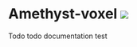 # Amethyst-voxel [![](https://github.com/Kurble/amethyst_voxel/workflows/CI/badge.svg)](https://github.com/Kurble/amethyst_voxel/actions)

Todo todo documentation
test
